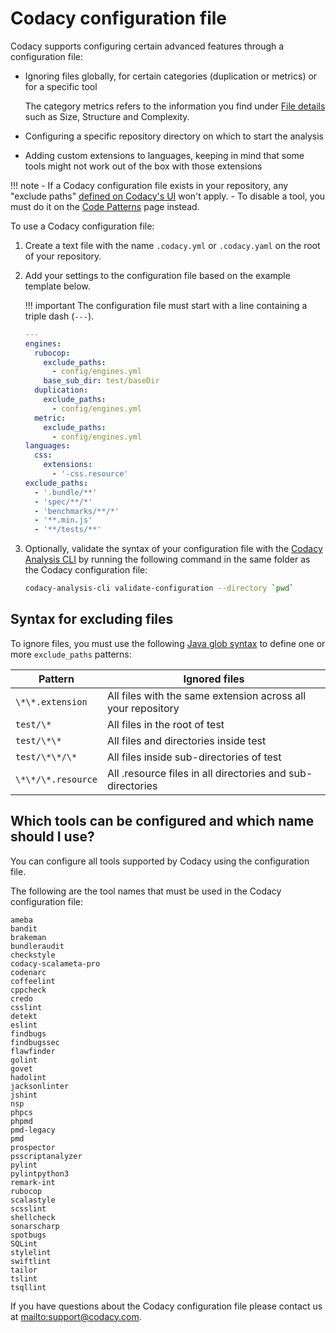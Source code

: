 # Codacy configuration file

Codacy supports configuring certain advanced features through a configuration file:

-   Ignoring files globally, for certain categories (duplication or metrics) or for a specific tool

    The category metrics refers to the information you find under [File details](../repositories/files-view.md) such as Size, Structure and Complexity.

-   Configuring a specific repository directory on which to start the analysis

-   Adding custom extensions to languages, keeping in mind that some tools might not work out of the box with those extensions

!!! note
    -   If a Codacy configuration file exists in your repository, any "exclude paths" [defined on Codacy's UI](ignore-files-from-codacy-analysis.md) won't apply.
    -   To disable a tool, you must do it on the [Code Patterns](code-patterns.md) page instead.

To use a Codacy configuration file:

1.  Create a text file with the name `.codacy.yml` or `.codacy.yaml` on the root of your repository. 

1.  Add your settings to the configuration file based on the example template below.

    !!! important
        The configuration file must start with a line containing a triple dash (`---`).

    ```yaml
    ---
    engines:
      rubocop:
        exclude_paths:
          - config/engines.yml
        base_sub_dir: test/baseDir
      duplication:
        exclude_paths:
          - config/engines.yml
      metric:
        exclude_paths:
          - config/engines.yml
    languages:
      css:
        extensions:
          - '-css.resource'
    exclude_paths:
      - '.bundle/**'
      - 'spec/**/*'
      - 'benchmarks/**/*'
      - '**.min.js'
      - '**/tests/**'
    ```

1.  Optionally, validate the syntax of your configuration file with the [Codacy Analysis CLI](https://github.com/codacy/codacy-analysis-cli#install) by running the following command in the same folder as the Codacy configuration file:

    ```bash
    codacy-analysis-cli validate-configuration --directory `pwd`
    ```

## Syntax for excluding files

To ignore files, you must use the following [Java glob syntax](https://docs.oracle.com/javase/7/docs/api/java/nio/file/FileSystem.html#getPathMatcher%28java.lang.String%29) to define one or more `exclude_paths` patterns:

| Pattern            | Ignored files                                                |
| ------------------ | ------------------------------------------------------------ |
| `\*\*.extension`   | All files with the same extension across all your repository |
| `test/\*`          | All files in the root of test                                |
| `test/\*\*`        | All files and directories inside test                        |
| `test/\*\*/\*`     | All files inside sub-directories of test                     |
| `\*\*/\*.resource` | All .resource files in all directories and sub-directories   |

## Which tools can be configured and which name should I use?

You can configure all tools supported by Codacy using the configuration file.

The following are the tool names that must be used in the Codacy configuration file:

```text
ameba
bandit
brakeman
bundleraudit
checkstyle
codacy-scalameta-pro
codenarc
coffeelint
cppcheck
credo
csslint
detekt
eslint
findbugs
findbugssec
flawfinder
golint
govet
hadolint
jacksonlinter
jshint
nsp
phpcs
phpmd
pmd-legacy
pmd
prospector
psscriptanalyzer
pylint
pylintpython3
remark-int
rubocop
scalastyle
scsslint
shellcheck
sonarscharp
spotbugs
SQLint
stylelint
swiftlint
tailor
tslint
tsqllint
```

If you have questions about the Codacy configuration file please contact us at <mailto:support@codacy.com>.
